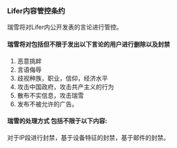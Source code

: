 ### Lifer内容管控条约

瑞雪将对Lifer内公开发表的言论进行管控。

#### 瑞雪将对包括但不限于发出以下言论的用户进行删除以及封禁

1. 恶意挑衅
2. 言语侮辱
3. 歧视种族，职业，信仰，经济水平
4. 攻击中国政府，攻击共产主义的行为
5. 散布不实信息，攻击瑞雪
6. 发布不被允许的广告。

#### 瑞雪的处理方式 包括不限于以下内容:

对于IP段进行封禁，基于设备特征的封禁，基于邮件的封禁。
